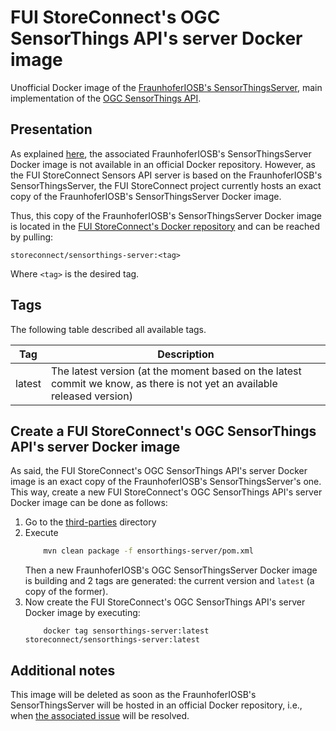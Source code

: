 # FUI StoreConnect's OGC SensorThings API's server Docker image

Unofficial Docker image of the [FraunhoferIOSB's SensorThingsServer](https://github.com/FraunhoferIOSB/SensorThingsServer), main implementation of the [OGC SensorThings API](https://github.com/opengeospatial/sensorthings).

## Presentation

As explained [here](https://github.com/FraunhoferIOSB/SensorThingsServer/issues/38), the associated FraunhoferIOSB's SensorThingsServer Docker image is not available in an official Docker repository.
However, as the FUI StoreConnect Sensors API server is based on the FraunhoferIOSB's SensorThingsServer, the FUI StoreConnect project currently hosts an exact copy of the FraunhoferIOSB's SensorThingsServer Docker image.

Thus, this copy of the FraunhoferIOSB's SensorThingsServer Docker image is located in the [FUI StoreConnect's Docker repository](https://hub.docker.com/r/storeconnect/sensorthings-server/) and can be reached by pulling: 

    storeconnect/sensorthings-server:<tag>
    
Where `<tag>` is the desired tag.
    
## Tags

The following table described all available tags.

Tag     | Description
------- | ------------------------------------------------------------------------------------------------------------------------
latest  | The latest version (at the moment based on the latest commit we know, as there is not yet an available released version)

## Create a FUI StoreConnect's OGC SensorThings API's server Docker image

As said, the FUI StoreConnect's OGC SensorThings API's server Docker image is an exact copy of the FraunhoferIOSB's SensorThingsServer's one. This way, create a new FUI StoreConnect's OGC SensorThings API's server Docker image can be done as follows:

1. Go to the [third-parties](../../../third-parties) directory
2. Execute
    ```bash
        mvn clean package -f ensorthings-server/pom.xml
    ```
    Then a new FraunhoferIOSB's OGC SensorThingsServer Docker image is building and 2 tags are generated: the current version and `latest` (a copy of the former).
3. Now create the FUI StoreConnect's OGC SensorThings API's server Docker image by executing:
    ```
        docker tag sensorthings-server:latest storeconnect/sensorthings-server:latest
    ```

## Additional notes

This image will be deleted as soon as the FraunhoferIOSB's SensorThingsServer will be hosted in an official Docker repository, i.e., when [the associated issue](https://github.com/FraunhoferIOSB/SensorThingsServer/issues/38) will be resolved. 